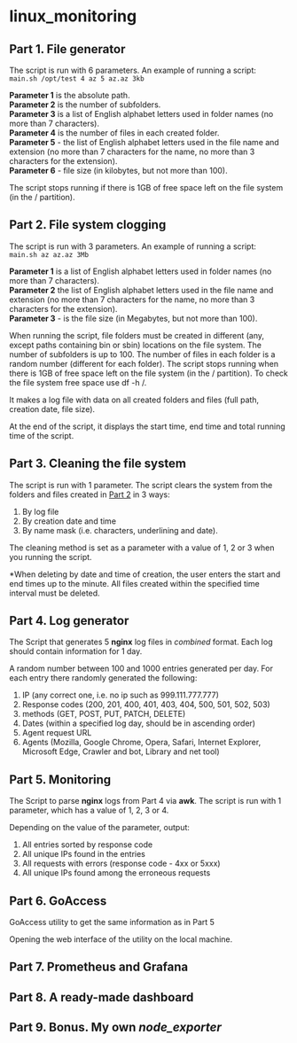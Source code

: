 # linux_monitoring

## Part 1. File generator

The script is run with 6 parameters. An example of running a script: \
`main.sh /opt/test 4 az 5 az.az 3kb`

**Parameter 1** is the absolute path. \
**Parameter 2** is the number of subfolders. \
**Parameter 3** is a list of English alphabet letters used in folder names (no more than 7 characters). \
**Parameter 4** is the number of files in each created folder. \
**Parameter 5** - the list of English alphabet letters used in the file name and extension (no more than 7 characters for the name, no more than 3 characters for the extension). \
**Parameter 6** - file size (in kilobytes, but not more than 100).

The script stops running if there is 1GB of free space left on the file system (in the / partition).

## Part 2. File system clogging

The script is run with 3 parameters. An example of running a script: \
`main.sh az az.az 3Mb`

**Parameter 1** is a list of English alphabet letters used in folder names (no more than 7 characters). \
**Parameter 2** the list of English alphabet letters used in the file name and extension (no more than 7 characters for the name, no more than 3 characters for the extension). \
**Parameter 3** - is the file size (in Megabytes, but not more than 100).

When running the script, file folders must be created in different (any, except paths containing bin or sbin) locations on the file system. The number of subfolders is up to 100. The number of files in each folder is a random number (different for each folder). The script stops running when there is 1GB of free space left on the file system (in the / partition). To check the file system free space use df -h /.

It makes a log file with data on all created folders and files (full path, creation date, file size).

At the end of the script, it displays the start time, end time and total running time of the script.

## Part 3. Cleaning the file system

The script is run with 1 parameter. The script clears the system from the folders and files created in [Part 2](#part-2-file-system-clogging) in 3 ways:

1. By log file
2. By creation date and time
3. By name mask (i.e. characters, underlining and date).

The cleaning method is set as a parameter with a value of 1, 2 or 3 when you running the script.

*When deleting by date and time of creation, the user enters the start and end times up to the minute. All files created within the specified time interval must be deleted.

## Part 4. Log generator

The Script that generates 5 **nginx** log files in *combined* format. Each log should contain information for 1 day.

A random number between 100 and 1000 entries generated per day.
For each entry there randomly generated the following:

1. IP (any correct one, i.e. no ip such as 999.111.777.777)
2. Response codes (200, 201, 400, 401, 403, 404, 500, 501, 502, 503)
3. methods (GET, POST, PUT, PATCH, DELETE)
4. Dates (within a specified log day, should be in ascending order)
5. Agent request URL
6. Agents (Mozilla, Google Chrome, Opera, Safari, Internet Explorer, Microsoft Edge, Crawler and bot, Library and net tool)

## Part 5. Monitoring

The Script to parse **nginx** logs from Part 4 via **awk**.
The script is run with 1 parameter, which has a value of 1, 2, 3 or 4.

Depending on the value of the parameter, output:

1. All entries sorted by response code
2. All unique IPs found in the entries
3. All requests with errors (response code - 4xx or 5xxx)
4. All unique IPs found among the erroneous requests

## Part 6. **GoAccess**

GoAccess utility to get the same information as in Part 5

Opening the web interface of the utility on the local machine.

## Part 7. **Prometheus** and **Grafana**

## Part 8. A ready-made dashboard

## Part 9. Bonus. My own *node_exporter*
